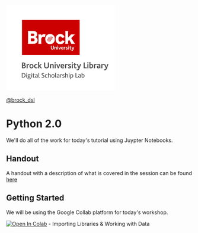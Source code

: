 ![DSL Logo](dsl_logo.png)

[@brock_dsl](https://twitter.com/brock_dsl)


# Python 2.0 

We'll do all of the work for today's tutorial using Juypter Notebooks. 

## Handout

A handout with a description of what is covered in the session can be found  [here](https://brockdsl.github.io/Python_2.0_Workshop/python20.pdf)

## Getting Started

We will be using the Google Collab platform for today's workshop. 

[![Open In Colab](https://colab.research.google.com/assets/colab-badge.svg)](https://colab.research.google.com/github/BrockDSL/Python_2.0_Workshop/blob/master/01_a_bit_more_Python.ipynb) - Importing Libraries & Working with Data


